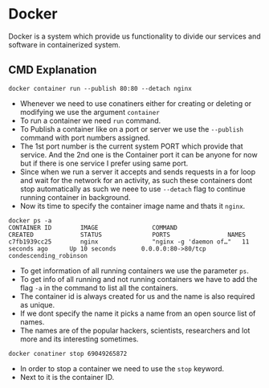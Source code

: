 # Docker

Docker is a system which provide us functionality to divide our services and software in containerized system. 

## CMD Explanation

```docker
docker container run --publish 80:80 --detach nginx
```
*   Whenever we need to use conatiners either for creating or deleting or modifying we use the argument ```container```
*   To run a container we need ```run``` command.
*   To Publish a container like on a port or server we use the ```--publish``` command with port numbers assigned.
*   The 1st port number is the current system PORT which provide that service. And the 2nd one is the Container port it can be anyone for now but if there is one service I prefer using same port.
*   Since when we run a server it accepts and sends requests in a for loop and wait for the network for an activity, as such these containers dont stop automatically as such we neee to use   ```--detach``` flag to continue running container in background.
*   Now its time to specify the container image name and thats it ```nginx```.

```docker
docker ps -a
CONTAINER ID        IMAGE               COMMAND                  CREATED             STATUS              PORTS                NAMES
c7fb1939cc25        nginx               "nginx -g 'daemon of…"   11 seconds ago      Up 10 seconds       0.0.0.0:80->80/tcp   condescending_robinson
```
* To get information of all running containers we use the parameter ```ps```.
* To get info of all running and not running containers we have to add the flag ```-a``` in the command to list all the containers.
* The container id is always created for us and the name is also required as unique.
* If we dont specify the name it picks a name from an open source list of names.
* The names are of the popular hackers, scientists, researchers and lot more and its interesting sometimes.
```docker
docker conatiner stop 69049265872
```
*   In order to stop a container we need to use the ```stop``` keyword.
*   Next to it is the container ID.


